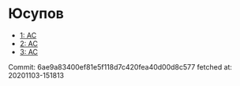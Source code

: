 # Юсупов
- [1: AC](1.md)
- [2: AC](2.md)
- [3: AC](3.md)

Commit: 6ae9a83400ef81e5f118d7c420fea40d00d8c577
 fetched at: 20201103-151813
